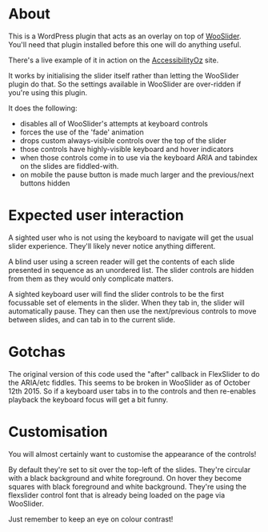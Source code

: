 # About

This is a WordPress plugin that acts as an overlay on top of
[WooSlider](http://www.woothemes.com/products/wooslider/). You'll
need that plugin installed before this one will do anything useful.

There's a live example of it in action on the [AccessibilityOz](http://www.accessibilityoz.com/) site.

It works by initialising the slider itself rather than letting the
WooSlider plugin do that. So the settings available in WooSlider are
over-ridden if you're using this plugin.

It does the following:

  - disables all of WooSlider's attempts at keyboard controls
  - forces the use of the 'fade' animation
  - drops custom always-visible controls over the top of the slider
  - those controls have highly-visible keyboard and hover indicators
  - when those controls come in to use via the keyboard ARIA and tabindex
    on the slides are fiddled-with.
  - on mobile the pause button is made much larger and the previous/next
    buttons hidden

# Expected user interaction

A sighted user who is not using the keyboard to navigate will get the usual
slider experience. They'll likely never notice anything different.

A blind user using a screen reader will get the contents of each slide presented
in sequence as an unordered list. The slider controls are hidden from them as they
would only complicate matters.

A sighted keyboard user will find the slider controls to be the first focussable
set of elements in the slider. When they tab in, the slider will automatically pause.
They can then use the next/previous controls to move between slides, and can tab in to
the current slide.

# Gotchas

The original version of this code used the "after" callback in FlexSlider to do
the ARIA/etc fiddles. This seems to be broken in WooSlider as of October 12th 2015.
So if a keyboard user tabs in to the controls and then re-enables playback the keyboard
focus will get a bit funny.

# Customisation

You will almost certainly want to customise the appearance of the controls!

By default they're set to sit over the top-left of the slides. They're circular with
a black background and white foreground. On hover they become squares with black
foreground and white background. They're using the flexslider control font that is
already being loaded on the page via WooSlider.

Just remember to keep an eye on colour contrast!


